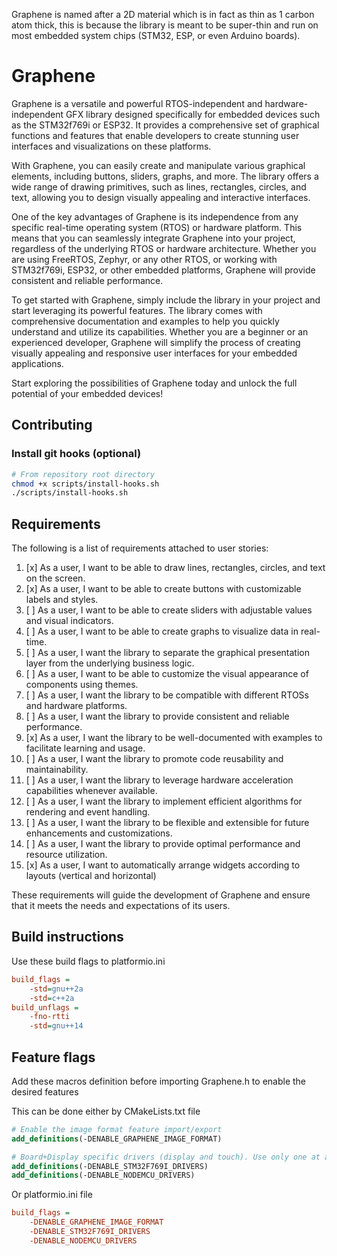 Graphene is named after a 2D material which is in fact as thin as 1 carbon atom thick, this is because the library is meant to be super-thin and run on most embedded system chips (STM32, ESP, or even Arduino boards).

# Graphene

Graphene is a versatile and powerful RTOS-independent and hardware-independent GFX library designed specifically for embedded devices such as the STM32f769i or ESP32. It provides a comprehensive set of graphical functions and features that enable developers to create stunning user interfaces and visualizations on these platforms.

With Graphene, you can easily create and manipulate various graphical elements, including buttons, sliders, graphs, and more. The library offers a wide range of drawing primitives, such as lines, rectangles, circles, and text, allowing you to design visually appealing and interactive interfaces.

One of the key advantages of Graphene is its independence from any specific real-time operating system (RTOS) or hardware platform. This means that you can seamlessly integrate Graphene into your project, regardless of the underlying RTOS or hardware architecture. Whether you are using FreeRTOS, Zephyr, or any other RTOS, or working with STM32f769i, ESP32, or other embedded platforms, Graphene will provide consistent and reliable performance.

To get started with Graphene, simply include the library in your project and start leveraging its powerful features. The library comes with comprehensive documentation and examples to help you quickly understand and utilize its capabilities. Whether you are a beginner or an experienced developer, Graphene will simplify the process of creating visually appealing and responsive user interfaces for your embedded applications.

Start exploring the possibilities of Graphene today and unlock the full potential of your embedded devices!

## Contributing

### Install git hooks (optional)

```bash
# From repository root directory
chmod +x scripts/install-hooks.sh
./scripts/install-hooks.sh
```


## Requirements

The following is a list of requirements attached to user stories:

 1. [x] As a user, I want to be able to draw lines, rectangles, circles, and text on the screen.
 2. [x] As a user, I want to be able to create buttons with customizable labels and styles.
 3. [ ] As a user, I want to be able to create sliders with adjustable values and visual indicators.
 4. [ ] As a user, I want to be able to create graphs to visualize data in real-time.
 5. [ ] As a user, I want the library to separate the graphical presentation layer from the underlying business logic.
 6. [ ] As a user, I want to be able to customize the visual appearance of components using themes.
 7. [ ] As a user, I want the library to be compatible with different RTOSs and hardware platforms.
 8. [ ] As a user, I want the library to provide consistent and reliable performance.
 9. [x] As a user, I want the library to be well-documented with examples to facilitate learning and usage.
10. [ ] As a user, I want the library to promote code reusability and maintainability.
11. [ ] As a user, I want the library to leverage hardware acceleration capabilities whenever available.
12. [ ] As a user, I want the library to implement efficient algorithms for rendering and event handling.
13. [ ] As a user, I want the library to be flexible and extensible for future enhancements and customizations.
14. [ ] As a user, I want the library to provide optimal performance and resource utilization.
15. [x] As a user, I want to automatically arrange widgets according to layouts (vertical and horizontal)

These requirements will guide the development of Graphene and ensure that it meets the needs and expectations of its users.


## Build instructions

Use these build flags to platformio.ini

```ini
build_flags =  
	-std=gnu++2a
	-std=c++2a
build_unflags = 
	-fno-rtti
	-std=gnu++14
```

## Feature flags
Add these macros definition before importing Graphene.h to enable the desired features

This can be done either by CMakeLists.txt file
```cmake
# Enable the image format feature import/export
add_definitions(-DENABLE_GRAPHENE_IMAGE_FORMAT)

# Board+Display specific drivers (display and touch). Use only one at a time
add_definitions(-DENABLE_STM32F769I_DRIVERS)
add_definitions(-DENABLE_NODEMCU_DRIVERS)
```

Or platformio.ini file

```ini
build_flags =  
	-DENABLE_GRAPHENE_IMAGE_FORMAT
	-DENABLE_STM32F769I_DRIVERS
	-DENABLE_NODEMCU_DRIVERS
```

